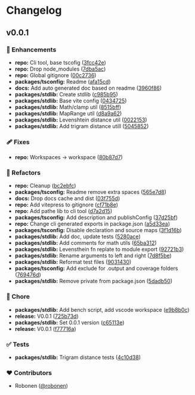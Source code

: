 # Changelog


## v0.0.1


### 🚀 Enhancements

- **repo:** Cli tool, base tscofig ([3fcc42e](https://github.com/robonen/tools/commit/3fcc42e))
- **repo:** Drop node_modules ([7dba5ac](https://github.com/robonen/tools/commit/7dba5ac))
- **repo:** Global gitignore ([00c2736](https://github.com/robonen/tools/commit/00c2736))
- **packages/tsconfig:** Readme ([afa15cd](https://github.com/robonen/tools/commit/afa15cd))
- **docs:** Add auto generated doc based on readme ([3960f86](https://github.com/robonen/tools/commit/3960f86))
- **packages/stdlib:** Create stdlib ([c985b95](https://github.com/robonen/tools/commit/c985b95))
- **packages/stdlib:** Base vite config ([0434725](https://github.com/robonen/tools/commit/0434725))
- **packages/stdlib:** Math/clamp util ([8515bff](https://github.com/robonen/tools/commit/8515bff))
- **packages/stdlib:** MapRange util ([d8a9a62](https://github.com/robonen/tools/commit/d8a9a62))
- **packages/stdlib:** Levenshtein distance util ([0022153](https://github.com/robonen/tools/commit/0022153))
- **packages/stdlib:** Add trigram distance utill ([5045852](https://github.com/robonen/tools/commit/5045852))

### 🩹 Fixes

- **repo:** Workspaces -> workspace ([80b87d7](https://github.com/robonen/tools/commit/80b87d7))

### 💅 Refactors

- **repo:** Cleanup ([bc2ebfc](https://github.com/robonen/tools/commit/bc2ebfc))
- **packages/tsconfig:** Readme remove extra spaces ([565e7d8](https://github.com/robonen/tools/commit/565e7d8))
- **docs:** Drop docs cache and dist ([03f755d](https://github.com/robonen/tools/commit/03f755d))
- **repo:** Add vitepress to gitignore ([cf71b8e](https://github.com/robonen/tools/commit/cf71b8e))
- **repo:** Add pathe lib to cli tool ([d7a2d15](https://github.com/robonen/tools/commit/d7a2d15))
- **packages/tsconfig:** Add description and publishConfig ([37d25bf](https://github.com/robonen/tools/commit/37d25bf))
- **repo:** Change cli generated exports in package.json ([a5d33ea](https://github.com/robonen/tools/commit/a5d33ea))
- **packages/tsconfig:** Disable declaration and source maps ([3f1d16b](https://github.com/robonen/tools/commit/3f1d16b))
- **packages/stdlib:** Add doc, update tests ([5280ace](https://github.com/robonen/tools/commit/5280ace))
- **packages/stdlib:** Add comments for math utils ([65ba312](https://github.com/robonen/tools/commit/65ba312))
- **packages/stdlib:** Levensthein fn replate to module export ([92721b3](https://github.com/robonen/tools/commit/92721b3))
- **packages/stdlib:** Rename arguments to left and right ([7d8f5be](https://github.com/robonen/tools/commit/7d8f5be))
- **packages/stdlib:** Reformat test files ([9031430](https://github.com/robonen/tools/commit/9031430))
- **packages/tsconfig:** Add exclude for .output  and coverage folders ([769476d](https://github.com/robonen/tools/commit/769476d))
- **packages/stdlib:** Remove private from package.json ([5dadb50](https://github.com/robonen/tools/commit/5dadb50))

### 🏡 Chore

- **packages/stdlib:** Add bench script, add vscode workspace ([e9b8b0c](https://github.com/robonen/tools/commit/e9b8b0c))
- **release:** V0.0.1 ([725b73d](https://github.com/robonen/tools/commit/725b73d))
- **packages/stdlib:** Set 0.0.1 version ([c65113e](https://github.com/robonen/tools/commit/c65113e))
- **release:** V0.0.1 ([f77716a](https://github.com/robonen/tools/commit/f77716a))

### ✅ Tests

- **packages/stdlib:** Trigram distance tests ([4c10d38](https://github.com/robonen/tools/commit/4c10d38))

### ❤️ Contributors

- Robonen ([@robonen](http://github.com/robonen))

